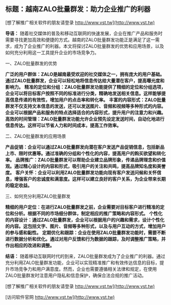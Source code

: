 ## **标题：越南ZALO批量群发：助力企业推广的利器**

[想了解推广相关软件的朋友请登录 http://www.vst.tw](http://www.vst.tw)

**导语：**
随着社交媒体的普及和移动互联网的快速发展，企业在推广产品和服务时需要寻找更加高效和便捷的方式。越南的ZALO批量群发功能正是满足了这一需求，成为了企业推广的利器。本文将探讨ZALO批量群发的优势和应用场景，以及如何充分利用这一工具提升企业的市场竞争力。

一、ZALO批量群发的优势

**广泛的用户群体：ZALO是越南最受欢迎的社交媒体之一，拥有庞大的用户基础。通过ZALO批量群发，企业可以轻松地将信息传达给大量潜在客户，提高曝光度和影响力。**
**精准的定位和分组：ZALO批量群发功能提供了精细的定位和分组选项，企业可以将目标客户按照不同的标准进行分类，精确地发送相关信息。这样能够提高信息传递的有效性，增加用户的点击率和转化率。**
**丰富的内容形式：ZALO批量群发不仅支持文本信息的发送，还可以发送图片、音频和视频等多种形式的内容。企业可以根据产品和服务的特点选择适合的内容形式，提升用户的注意力和兴趣。**
**高效的时间管理：ZALO批量群发功能允许企业预先设定发送时间，自动化地进行信息传达。这样可以节省人力和时间成本，提高工作效率。**

二、ZALO批量群发的应用场景

**产品促销：企业可以通过ZALO批量群发向潜在客户发送产品促销信息，包括新品上市、限时优惠等。通过准确的分组和个性化的内容，提高用户的购买欲望和转化率。**
**品牌推广：ZALO批量群发可以帮助企业建立品牌形象，传递品牌理念和价值观。通过精心设计的内容和形式，吸引用户的关注和共鸣，提高品牌知名度和美誉度。**
**客户关怀：企业可以利用ZALO批量群发功能向现有客户发送问候和关怀信息，增强客户的忠诚度和满意度。这样可以建立良好的客户关系，为企业带来长期的稳定收益。**

三、如何充分利用ZALO批量群发

**精细的用户定位：在进行ZALO批量群发之前，企业需要对目标客户进行精准的定位和分析。根据不同的市场细分群体，制定相应的推广策略和内容形式。**
**个性化的内容设计：通过ZALO批量群发，企业可以根据用户的兴趣和需求，设计个性化的内容。这包括文字、图片、音频等多种形式，以及与用户互动的方式，增加用户的参与感和黏性。**
**定期优化和跟踪：企业在使用ZALO批量群发功能时，需要不断进行数据分析和优化。通过对用户反馈和行为数据的跟踪，及时调整推广策略，并作出相应的改进和调整。**

**结语：**
随着移动互联网时代的到来，ZALO批量群发成为了企业推广的利器。通过充分利用ZALO批量群发功能，企业可以实现精准推广和有效传达信息的目标，提升市场竞争力和用户满意度。然而，企业也需要遵循相关法律和规定，在使用ZALO批量群发时注意用户隐私和信息保护，确保合法合规的推广活动。

[想了解推广相关软件的朋友请登录 http://www.vst.tw](http://www.vst.tw)


[访问软件官网 http://www.vst.tw](http://www.vst.tw)
